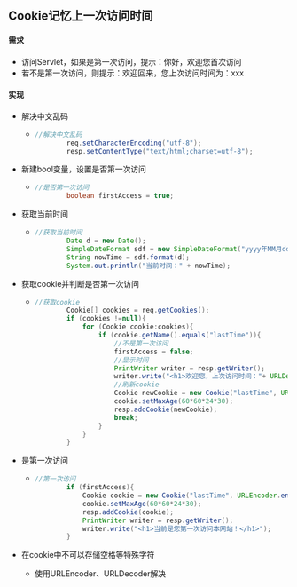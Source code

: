 ## Cookie记忆上一次访问时间

#### 需求

- 访问Servlet，如果是第一次访问，提示：你好，欢迎您首次访问
- 若不是第一次访问，则提示：欢迎回来，您上次访问时间为：xxx

#### 实现

- 解决中文乱码

  - ```java
    //解决中文乱码
            req.setCharacterEncoding("utf-8");
            resp.setContentType("text/html;charset=utf-8");
    ```

- 新建bool变量，设置是否第一次访问

  - ```java
    //是否第一次访问
            boolean firstAccess = true;
    ```

- 获取当前时间

  - ```java
    //获取当前时间
            Date d = new Date();
            SimpleDateFormat sdf = new SimpleDateFormat("yyyy年MM月dd日 HH时mm分ss秒");
            String nowTime = sdf.format(d);
            System.out.println("当前时间：" + nowTime);
    ```

- 获取cookie并判断是否第一次访问

  - ```java
    //获取cookie
            Cookie[] cookies = req.getCookies();
            if (cookies !=null){
                for (Cookie cookie:cookies){
                    if (cookie.getName().equals("lastTime")){
                        //不是第一次访问
                        firstAccess = false;
                        //显示时间
                        PrintWriter writer = resp.getWriter();
                        writer.write("<h1>欢迎您，上次访问时间："+ URLDecoder.decode(cookie.getValue(), "utf-8")+"</h1>");
                        //刷新cookie
                        Cookie newCookie = new Cookie("lastTime", URLEncoder.encode(nowTime,"utf-8"));
                        cookie.setMaxAge(60*60*24*30);
                        resp.addCookie(newCookie);
                        break;
                    }
                }
            }
    ```

- 是第一次访问

  - ```java
    //第一次访问
            if (firstAccess){
                Cookie cookie = new Cookie("lastTime", URLEncoder.encode(nowTime,"utf-8"));
                cookie.setMaxAge(60*60*24*30);
                resp.addCookie(cookie);
                PrintWriter writer = resp.getWriter();
                writer.write("<h1>当前是您第一次访问本网站！</h1>");
            }
    ```

- 在cookie中不可以存储空格等特殊字符

  - 使用URLEncoder、URLDecoder解决
